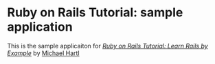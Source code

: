 # Ruby on Rails Tutorial: sample application
This is the sample applicaiton for [*Ruby on Rails Tutorial: Learn Rails by Example*](http://railstutorial.org/)
by [Michael Hartl](http://michaelhartl.com/)